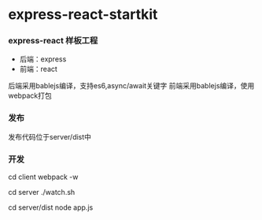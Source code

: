 # express-react-startkit

### express-react 样板工程  
* 后端：express  
* 前端：react  

后端采用bablejs编译，支持es6,async/await关键字
前端采用bablejs编译，使用webpack打包

### 发布 

发布代码位于server/dist中

### 开发
cd client
webpack -w

cd server 
./watch.sh

cd server/dist
node app.js
